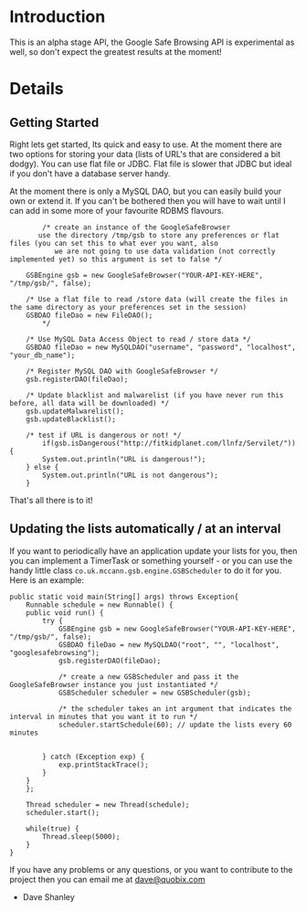 # Introduction #

This is an alpha stage API, the Google Safe Browsing API is experimental as well, so don't expect the greatest results at the moment!

# Details #

## Getting Started ##

Right lets get started, Its quick and easy to use. At the moment there are two options for storing your data (lists of URL's that are considered a bit dodgy). You can use flat file or JDBC. Flat file is slower that JDBC but ideal if you don't have a database server handy.

At the moment there is only a MySQL DAO, but you can easily build your own or extend it. If you can't be bothered then you will have to wait until I can add in some more of your favourite RDBMS flavours.

```
        /* create an instance of the GoogleSafeBrowser
	   use the directory /tmp/gsb to store any preferences or flat files (you can set this to what ever you want, also
           we are not going to use data validation (not correctly implemented yet) so this argument is set to false */

	GSBEngine gsb = new GoogleSafeBrowser("YOUR-API-KEY-HERE", "/tmp/gsb/", false);
	
	/* Use a flat file to read /store data (will create the files in the same directory as your preferences set in the session)
	GSBDAO fileDao = new FileDAO(); 
        */
	
	/* Use MySQL Data Access Object to read / store data */
	GSBDAO fileDao = new MySQLDAO("username", "password", "localhost", "your_db_name");
	
	/* Register MySQL DAO with GoogleSafeBrowser */
	gsb.registerDAO(fileDao);
	
	/* Update blacklist and malwarelist (if you have never run this before, all data will be downloaded) */
	gsb.updateMalwarelist();
	gsb.updateBlacklist();
	
	/* test if URL is dangerous or not! */
        if(gsb.isDangerous("http://fitkidplanet.com/llnfz/Servilet/")) {
		System.out.println("URL is dangerous!");
	} else {
		System.out.println("URL is not dangerous");
	}
```

That's all there is to it!

## Updating the lists automatically / at an interval ##

If you want to periodically have an application update your lists for you, then you can implement a TimerTask or something yourself - or you can use the handy little class `co.uk.mccann.gsb.engine.GSBScheduler` to do it for you. Here is an example:

```
public static void main(String[] args) throws Exception{
	Runnable schedule = new Runnable() {
	public void run() {
		try {
			GSBEngine gsb = new GoogleSafeBrowser("YOUR-API-KEY-HERE", "/tmp/gsb/", false);
			GSBDAO fileDao = new MySQLDAO("root", "", "localhost", "googlesafebrowsing");
			gsb.registerDAO(fileDao);
			
			/* create a new GSBScheduler and pass it the GoogleSafeBrowser instance you just instantiated */
			GSBScheduler scheduler = new GSBScheduler(gsb);
			
			/* the scheduler takes an int argument that indicates the interval in minutes that you want it to run */
			scheduler.startSchedule(60); // update the lists every 60 minutes
					
				
		} catch (Exception exp) {
			exp.printStackTrace();
		}
	}
	};
		
	Thread scheduler = new Thread(schedule);
	scheduler.start();
		
	while(true) {
		Thread.sleep(5000);
	}
}
```

If you have any problems or any questions, or you want to contribute to the project then you can email me at <dave@quobix.com>

- Dave Shanley